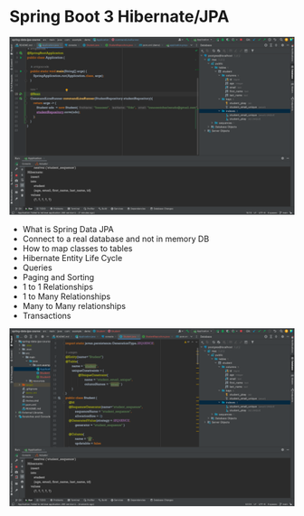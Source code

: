 # Spring Boot 3 Hibernate/JPA

<img src="https://github.com/Innocentsax/Spring_Boot3_Hibernate-JPA/blob/main/spring-data-jpa-course/JPA%20database.png">

- What is Spring Data JPA
- Connect to a real database and not in memory DB
- How to map classes to tables
- Hibernate Entity Life Cycle
- Queries
- Paging and Sorting
- 1 to 1 Relationships
- 1 to Many Relationships
- Many to Many relationships
- Transactions


<img src="https://github.com/Innocentsax/Spring_Boot3_Hibernate-JPA/blob/main/spring-data-jpa-course/Sprintboot3JPA.png">
